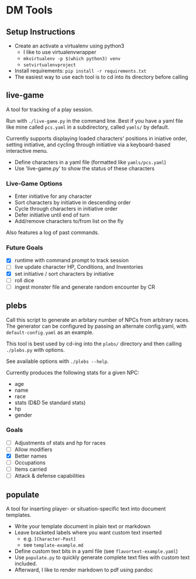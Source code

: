 # DM Tools

## Setup Instructions

* Create an activate a virtualenv using python3
  * I like to use virtualenvwrapper
  * `mkvirtualenv -p $(which python3) venv`
  * `setvirtualenvproject`
* Install requirements: `pip install -r requirements.txt`
* The easiest way to use each tool is to cd into its directory before calling

## live-game
A tool for tracking of a play session.

Run with `./live-game.py` in the command line. Best if you have a yaml file
like mine called `pcs.yaml` in a subdirectory, called `yamls/` by default.

Currently supports displaying loaded characters' positions in iniative order,
setting initiative, and cycling through initiative via a keyboard-based
interactive menu.

* Define characters in a yaml file (formatted like `yamls/pcs.yaml`)
* Use 'live-game.py' to show the status of these characters

### Live-Game Options

* Enter initiative for any character
* Sort characters by initiative in descending order
* Cycle through characters in initiative order
* Defer initiative until end of turn
* Add/remove characters to/from list on the fly

Also features a log of past commands.

### Future Goals
- [x] runtime with command prompt to track session
- [ ] live update character HP, Conditions, and Inventories
- [x] set initiative / sort characters by initiative
- [ ] roll dice
- [ ] ingest monster file and generate random encounter by CR 

## plebs
Call this script to generate an arbitary number of NPCs from arbitrary races.
The generator can be configured by passing an alternate config.yaml, with
`default-config.yaml` as an example.

This tool is best used by cd-ing into the `plebs/` directory and then calling
`./plebs.py` with options.

See available options with `./plebs --help`.

Currently produces the following stats for a given NPC:
- age
- name
- race
- stats (D&D 5e standard stats)
- hp
- gender

### Goals
- [ ] Adjustments of stats and hp for races
- [ ] Allow modifiers
- [x] Better names
- [ ] Occupations
- [ ] Items carried
- [ ] Attack & defense capabilities

## populate
A tool for inserting player- or situation-specific text into document
templates.

* Write your template document in plain text or markdown
* Leave bracketed labels where you want custom text inserted
  * e.g. `[Character-Past]`
  * see `template-example.md`
* Define custom text bits in a yaml file (see `flavortext-example.yaml`)
* Use `populate.py` to quickly generate complete text files with custom text
    included.
* Afterward, I like to render markdown to pdf using pandoc
